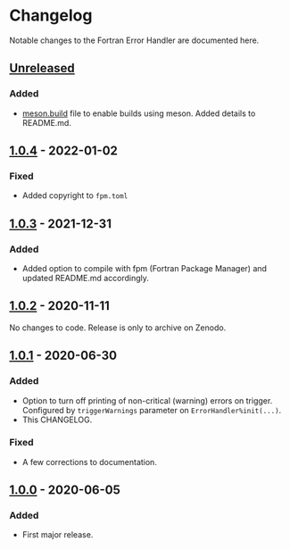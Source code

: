 # Changelog
Notable changes to the Fortran Error Handler are documented here.

## [Unreleased]

### Added
- [meson.build](./meson.build) file to enable builds using meson. Added details to README.md.

## [1.0.4] - 2022-01-02

### Fixed
- Added copyright to `fpm.toml`

## [1.0.3] - 2021-12-31

### Added
- Added option to compile with fpm (Fortran Package Manager) and updated README.md accordingly.

## [1.0.2] - 2020-11-11

No changes to code. Release is only to archive on Zenodo.

## [1.0.1] - 2020-06-30

### Added
- Option to turn off printing of non-critical (warning) errors on trigger. Configured by `triggerWarnings` parameter on `ErrorHandler%init(...)`.
- This CHANGELOG.

### Fixed
- A few corrections to documentation.

## [1.0.0] - 2020-06-05

### Added
- First major release.

[Unreleased]: https://github.com/samharrison7/fortran-error-handler/compare/1.0.4...HEAD 
[1.0.4]: https://github.com/samharrison7/fortran-error-handler/releases/tag/1.0.4
[1.0.3]: https://github.com/samharrison7/fortran-error-handler/releases/tag/1.0.3
[1.0.2]: https://github.com/samharrison7/fortran-error-handler/releases/tag/1.0.2
[1.0.1]: https://github.com/samharrison7/fortran-error-handler/releases/tag/1.0.1
[1.0.0]: https://github.com/samharrison7/fortran-error-handler/releases/tag/1.0 
